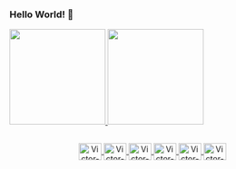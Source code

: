 ### Hello World! 👋

<div>
  <a href="https://github.com/victorpoliveira">
  <img height="169em" src="https://github-readme-stats.vercel.app/api?username=victorpoliveira&show_icons=true&theme=dark&include_all_commits=true&count_private=true" />
  <img height="169em" src="https://github-readme-stats.vercel.app/api/top-langs/?username=victorpoliveira&layout=compact&langs_count=8&theme=dark" />
</div>

##

<div align="center" style="display: inline_block">
  <img align="center" alt="Victor-HTML" height="30" width="40" src="https://cdn.jsdelivr.net/gh/devicons/devicon/icons/html5/html5-original.svg">
  <img align="center" alt="Victor-CSS" height="30" width="40" src="https://cdn.jsdelivr.net/gh/devicons/devicon/icons/css3/css3-original.svg">
  <img align="center" alt="Victor-JS" height="30" width="40" src="https://cdn.jsdelivr.net/gh/devicons/devicon/icons/javascript/javascript-original.svg">
  <img align="center" alt="Victor-Svelte" height="30" width="40" src="https://cdn.jsdelivr.net/gh/devicons/devicon/icons/svelte/svelte-original.svg" />
  <img align="center" alt="Victor-Elixir" height="30" width="40" src="https://cdn.jsdelivr.net/gh/devicons/devicon/icons/elixir/elixir-original.svg" />
  <img align="center" alt="Victor-Phoenix" height="30" width="40" src="https://cdn.jsdelivr.net/gh/devicons/devicon/icons/phoenix/phoenix-original.svg" />
</div>
